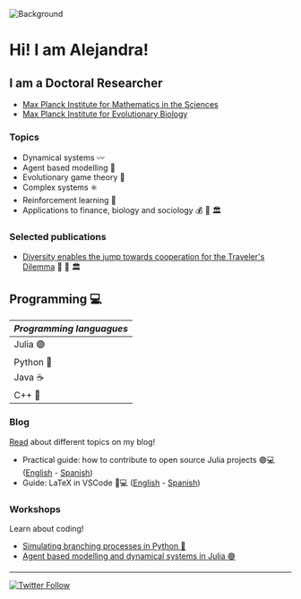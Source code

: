 ![Background](https://user-images.githubusercontent.com/37352289/232054530-4e2d5729-1465-442e-855a-4e6c340691e1.jpg)
# Hi! I am Alejandra! 

## I am a Doctoral Researcher
* [Max Planck Institute for Mathematics in the Sciences](https://www.mis.mpg.de)
* [Max Planck Institute for Evolutionary Biology](https://www.evolbio.mpg.de/2169/en)

### Topics
- Dynamical systems :wavy_dash:
- Agent based modelling :busts_in_silhouette:
- Evolutionary game theory 🎲
- Complex systems ✳️ 
- Reinforcement learning :arrows_counterclockwise:
- Applications to finance, biology and sociology :moneybag: :seedling: :classical_building:

### Selected publications
* [Diversity enables the jump towards cooperation for the Traveler's Dilemma](https://www.nature.com/articles/s41598-023-28600-5) :busts_in_silhouette: 🎲 :classical_building:

## Programming 💻

| *Programming languagues* |
| ------------- | 
| Julia :purple_circle: | 
| Python :snake: | 
| Java :coffee: |
| C++ :small_blue_diamond: |

### Blog

[Read](https://github.com/MA-Ramirez/BlogPosts) about different topics on my blog!
- Practical guide: how to contribute to open source Julia projects 🟣💻 ([English](https://github.com/MA-Ramirez/BlogPosts/blob/main/1_PracticalGuide.md) - [Spanish](https://github.com/MA-Ramirez/BlogPosts/blob/main/2_GuiaPractica.md))
- Guide: LaTeX in VSCode 📝💻 ([English](https://github.com/MA-Ramirez/BlogPosts/blob/main/3_LaTeXinVSCode.md) - [Spanish](https://github.com/MA-Ramirez/BlogPosts/blob/main/4_LaTeXenVSCode.md))

### Workshops
Learn about coding!
* [Simulating branching processes in Python :snake:](https://github.com/MA-Ramirez/SimulatingBranchingProcesses)
* [Agent based modelling and dynamical systems in Julia :purple_circle:](https://github.com/JuliaDynamics/NonlinearDynamicsComplexSystemsCourse)

-------

[![Twitter Follow](https://img.shields.io/twitter/follow/MA_Ramirez_?color=9cf&logo=twitter&style=for-the-badge)](https://twitter.com/MA_Ramirez_)

<!---
MA-Ramirez/MA-Ramirez is a ✨ special ✨ repository because its `README.md` (this file) appears on your GitHub profile.
You can click the Preview link to take a look at your changes.
--->
